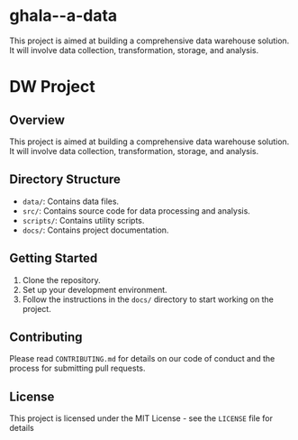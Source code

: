 # ghala--a-data
This project is aimed at building a comprehensive data warehouse solution. It will involve data collection, transformation, storage, and analysis.

# DW Project

## Overview
This project is aimed at building a comprehensive data warehouse solution. It will involve data collection, transformation, storage, and analysis.

## Directory Structure
- `data/`: Contains data files.
- `src/`: Contains source code for data processing and analysis.
- `scripts/`: Contains utility scripts.
- `docs/`: Contains project documentation.

## Getting Started
1. Clone the repository.
2. Set up your development environment.
3. Follow the instructions in the `docs/` directory to start working on the project.

## Contributing
Please read `CONTRIBUTING.md` for details on our code of conduct and the process for submitting pull requests.

## License
This project is licensed under the MIT License - see the `LICENSE` file for details
